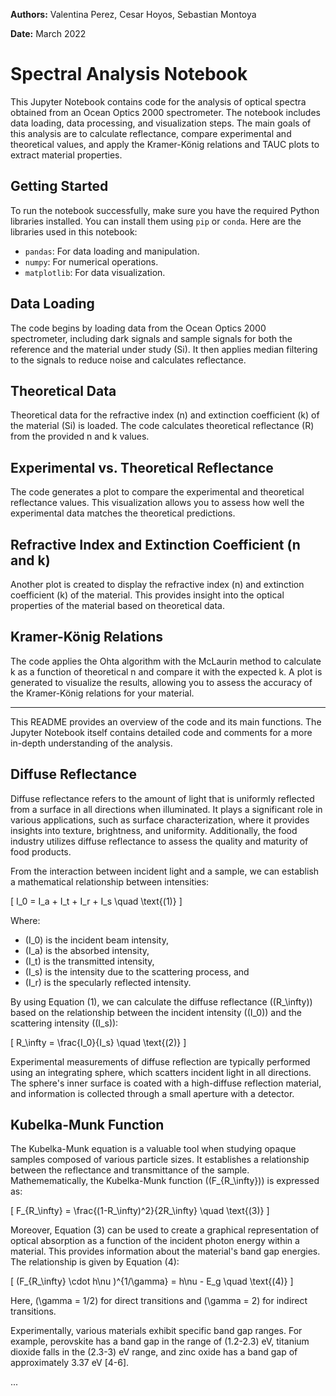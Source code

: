 **Authors:** Valentina Perez, Cesar Hoyos, Sebastian Montoya

**Date:** March 2022

# Spectral Analysis Notebook

This Jupyter Notebook contains code for the analysis of optical spectra obtained from an Ocean Optics 2000 spectrometer. The notebook includes data loading, data processing, and visualization steps. The main goals of this analysis are to calculate reflectance, compare experimental and theoretical values, and apply the Kramer-König relations and TAUC plots to extract material properties.

## Getting Started

To run the notebook successfully, make sure you have the required Python libraries installed. You can install them using `pip` or `conda`. Here are the libraries used in this notebook:

- `pandas`: For data loading and manipulation.
- `numpy`: For numerical operations.
- `matplotlib`: For data visualization.

## Data Loading

The code begins by loading data from the Ocean Optics 2000 spectrometer, including dark signals and sample signals for both the reference and the material under study (Si). It then applies median filtering to the signals to reduce noise and calculates reflectance.

## Theoretical Data

Theoretical data for the refractive index (n) and extinction coefficient (k) of the material (Si) is loaded. The code calculates theoretical reflectance (R) from the provided n and k values.

## Experimental vs. Theoretical Reflectance

The code generates a plot to compare the experimental and theoretical reflectance values. This visualization allows you to assess how well the experimental data matches the theoretical predictions.

## Refractive Index and Extinction Coefficient (n and k)

Another plot is created to display the refractive index (n) and extinction coefficient (k) of the material. This provides insight into the optical properties of the material based on theoretical data.

## Kramer-König Relations

The code applies the Ohta algorithm with the McLaurin method to calculate k as a function of theoretical n and compare it with the expected k. A plot is generated to visualize the results, allowing you to assess the accuracy of the Kramer-König relations for your material.

---

This README provides an overview of the code and its main functions. The Jupyter Notebook itself contains detailed code and comments for a more in-depth understanding of the analysis.


## Diffuse Reflectance

Diffuse reflectance refers to the amount of light that is uniformly reflected from a surface in all directions when illuminated. It plays a significant role in various applications, such as surface characterization, where it provides insights into texture, brightness, and uniformity. Additionally, the food industry utilizes diffuse reflectance to assess the quality and maturity of food products.

From the interaction between incident light and a sample, we can establish a mathematical relationship between intensities:

\[
I_0 = I_a + I_t + I_r + I_s \quad \text{(1)}
\]

Where:
- \(I_0\) is the incident beam intensity,
- \(I_a\) is the absorbed intensity,
- \(I_t\) is the transmitted intensity,
- \(I_s\) is the intensity due to the scattering process, and
- \(I_r\) is the specularly reflected intensity.

By using Equation (1), we can calculate the diffuse reflectance (\(R_\infty\)) based on the relationship between the incident intensity (\(I_0\)) and the scattering intensity (\(I_s\)):

\[
R_\infty = \frac{I_0}{I_s} \quad \text{(2)}
\]

Experimental measurements of diffuse reflection are typically performed using an integrating sphere, which scatters incident light in all directions. The sphere's inner surface is coated with a high-diffuse reflection material, and information is collected through a small aperture with a detector.

## Kubelka-Munk Function

The Kubelka-Munk equation is a valuable tool when studying opaque samples composed of various particle sizes. It establishes a relationship between the reflectance and transmittance of the sample. Mathemematically, the Kubelka-Munk function (\(F_{R_\infty}\)) is expressed as:

\[
F_{R_\infty} = \frac{(1-R_\infty)^2}{2R_\infty} \quad \text{(3)}
\]

Moreover, Equation (3) can be used to create a graphical representation of optical absorption as a function of the incident photon energy within a material. This provides information about the material's band gap energies. The relationship is given by Equation (4):

\[
(F_{R_\infty} \cdot h\nu )^{1/\gamma} = h\nu - E_g \quad \text{(4)}
\]

Here, \(\gamma = 1/2\) for direct transitions and \(\gamma = 2\) for indirect transitions.

Experimentally, various materials exhibit specific band gap ranges. For example, perovskite has a band gap in the range of \(1.2-2.3\) eV, titanium dioxide falls in the \(2.3-3\) eV range, and zinc oxide has a band gap of approximately 3.37 eV [4-6].

...
